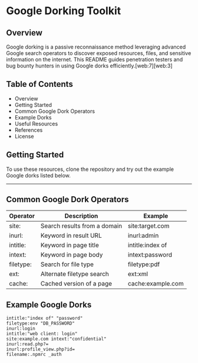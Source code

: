 # Google Dorking Toolkit

## Overview
Google dorking is a passive reconnaissance method leveraging advanced Google search operators to discover exposed resources, files, and sensitive information on the internet. This README guides penetration testers and bug bounty hunters in using Google dorks efficiently.[web:7][web:3]

## Table of Contents
- Overview
- Getting Started
- Common Google Dork Operators
- Example Dorks
- Useful Resources
- References
- License

## Getting Started
To use these resources, clone the repository and try out the example Google dorks listed below.

---

## Common Google Dork Operators

| Operator      | Description                          | Example                       |
|---------------|--------------------------------------|-------------------------------|
| site:         | Search results from a domain         | site:target.com             |
| inurl:        | Keyword in result URL                | inurl:admin                 |
| intitle:      | Keyword in page title                | intitle:index of            |
| intext:       | Keyword in page body                 | intext:password             |
| filetype:     | Search for file type                 | filetype:pdf                |
| ext:          | Alternate filetype search            | ext:xml                     |
| cache:        | Cached version of a page             | cache:example.com           |

## Example Google Dorks

```text
intitle:"index of" "password"
filetype:env "DB_PASSWORD"
inurl:login
intitle:"web client: login"
site:example.com intext:"confidential"
inurl:read.php?=
inurl:profile_view.php?id=
filename:.npmrc _auth
